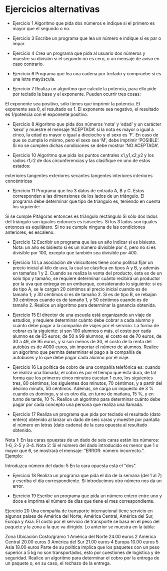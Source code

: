 # Ejercicios alternativas

* Ejercicio 1
Algoritmo que pida dos números e indique si el primero es mayor que el segundo o no.

* Ejercicio 3
Escribe un programa que lea un número e indique si es par o impar.

* Ejercicio 4
Crea un programa que pida al usuario dos números y muestre su división si el segundo no es cero, o un mensaje de aviso en caso contrario.

* Ejercicio 6
Programa que lea una cadena por teclado y compruebe si es una letra mayúscula.
 
* Ejercicio 7
Realiza un algoritmo que calcule la potencia, para ello pide por teclado la base y el exponente. Pueden ocurrir tres cosas:

El exponente sea positivo, sólo tienes que imprimir la potencia.
El exponente sea 0, el resultado es 1.
El exponente sea negativo, el resultado es 1/potencia con el exponente positivo.

* Ejercicio 8
Algoritmo que pida dos números ‘nota’ y ‘edad’ y un carácter ‘sexo’ y muestre el
mensaje ‘ACEPTADA’ si la nota es mayor o igual a cinco, la edad es mayor o igual a
dieciocho y el sexo es ‘F’. En caso de que se cumpla lo mismo, pero el sexo sea ‘M’, debe
imprimir ‘POSIBLE’. Si no se cumplen dichas condiciones se debe mostrar ‘NO ACEPTADA’.

* Ejercicio 10
Algoritmo que pida los puntos centrales x1,y1,x2,y2 y los radios r1,r2 de dos
circunferencias y las clasifique en uno de estos estados:

exteriores
tangentes exteriores
secantes
tangentes interiores
interiores
concéntricas

* Ejercicio 11
Programa que lea 3 datos de entrada A, B y C. Estos corresponden a las dimensiones de los lados de un triángulo. El programa debe determinar que tipo de triangulo es, teniendo en cuenta los siguiente:

Si se cumple Pitágoras entonces es triángulo rectángulo
Si sólo dos lados del triángulo son iguales entonces es isósceles.
Si los 3 lados son iguales entonces es equilátero.
Si no se cumple ninguna de las condiciones anteriores, es escaleno.

* Ejercicio 12
Escribir un programa que lea un año indicar si es bisiesto. Nota: un año es bisiesto si es un número divisible por 4, pero no si es divisible por 100, excepto que también sea divisible por 400.

* Ejercicio 14
La asociación de vinicultores tiene como política fijar un precio inicial al kilo de uva, la cual se clasifica en tipos A y B, y además en tamaños 1 y 2. Cuando se realiza la venta del producto, ésta es de un solo tipo y tamaño, se requiere determinar cuánto recibirá un productor por la uva que entrega en un embarque, considerando lo siguiente: si es de tipo A,
se le cargan 20 céntimos al precio inicial cuando es de tamaño 1; y 30 céntimos si es de tamaño 2. Si es de tipo B, se rebajan 30 céntimos cuando es de tamaño 1, y 50 céntimos cuando es de tamaño 2. Realice un algoritmo para determinar la ganancia obtenida.

* Ejercicio 15
El director de una escuela está organizando un viaje de estudios, y requiere determinar cuánto debe cobrar a cada alumno y cuánto debe pagar a la compañía de viajes por el servicio. La forma de cobrar es la siguiente: si son 100 alumnos o más, el costo por cada alumno es de 65 euros; de 50 a 99 alumnos, el costo es de 70 euros, de 30 a 49, de 95 euros, y si son menos de 30, el costo de la renta del autobús es de 4000 euros, sin importar el número de alumnos.
Realice un algoritmo que permita determinar el pago a la compañía de autobuses y lo que debe pagar cada alumno por el viaje.

* Ejercicio 16
La política de cobro de una compañía telefónica es: cuando se realiza una llamada, el cobro es por el tiempo que ésta dura, de tal forma que los primeros cinco minutos cuestan 1 euro, los siguientes tres, 80 céntimos, los siguientes dos minutos, 70 céntimos, y a partir del décimo minuto, 50 céntimos.
Además, se carga un impuesto de 3 % cuando es domingo, y si es otro día, en turno de mañana, 15 %, y en turno de tarde, 10 %. Realice un algoritmo para determinar cuánto debe pagar por cada concepto una persona que realiza una llamada.

* Ejercicio 17
Realiza un programa que pida por teclado el resultado (dato entero) obtenido al lanzar un dado de seis caras y muestre por pantalla el número en letras (dato cadena) de la cara opuesta al resultado obtenido.

Nota 1: En las caras opuestas de un dado de seis caras están los números: 1-6, 2-5 y 3-4.
Nota 2: Si el número del dado introducido es menor que 1 o mayor que 6, se mostrará el mensaje: “ERROR: número incorrecto.”.
Ejemplo:

Introduzca número del dado: 5
En la cara opuesta está el "dos".

* Ejercicio 18
Realiza un programa que pida el día de la semana (del 1 al 7) y escriba el día correspondiente. Si introducimos otro número nos da un error.

* Ejercicio 19
Escribe un programa que pida un número entero entre uno y doce e imprima el número de días que tiene el mes correspondiente.

Ejercicio 20
Una compañía de transporte internacional tiene servicio en algunos países de América del Norte, América Central, América del Sur, Europa y Asia. El costo por el servicio de transporte se basa en el peso del paquete y la zona a la que va dirigido. Lo anterior se muestra en la tabla:

Zona  Ubicación  Costo/gramo
1  América del Norte  24.00 euros
2  América Central  20.00 euros
3  América del Sur  21.00 euros
4  Europa  10.00 euros
5  Asia  18.00 euros
Parte de su política implica que los paquetes con un peso superior a 5 kg no son transportados, esto por cuestiones de logística y de seguridad.
Realice un algoritmo para determinar el cobro por la entrega de un paquete o, en su caso, el rechazo de la entrega.